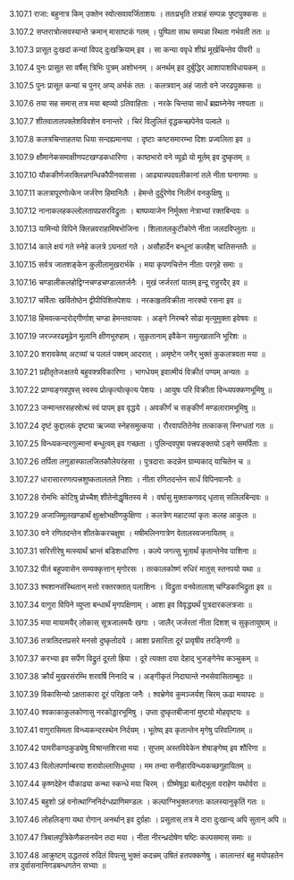 3.107.1
राजा:
बहुनात्र किम् उक्तेन स्वोत्सवावर्जिताशयः ।
ततःप्रभृति तत्राहं सम्पन्नः पुष्टपुक्कसः ॥


3.107.2
सप्तरात्रोत्सवस्यान्ते क्रमान् मासाष्टकं गतम् ।
पुष्पिता साथ सम्पन्ना स्थिता गर्भवती ततः ॥


3.107.3
प्रासूत दुःखदां कन्यां विपद् दुःखक्रियाम् इव ।
सा कन्या ववृधे शीघ्रं मूर्खचिन्तेव पीवरी ॥


3.107.4
पुनः प्रासूत सा वर्षैस् त्रिभिः पुत्रम् अशोभनम् ।
अनर्थम् इव दुर्बुद्धिर् आशापाशविधायकम् ॥


3.107.5
पुनः प्रासूत कन्यां च पुनर् अप्य् अर्भकं ततः ।
कलत्रवान् अहं जातो वने जरढपुक्कसः ॥


3.107.6
तया सह समास् तत्र मया बह्व्यो ऽतिवाहिताः ।
नरके चिन्तया सार्धं ब्रह्मघ्नेनेव नश्यता ॥


3.107.7
शीतवातातपक्लेशविवशेन वनान्तरे ।
चिरं विलुलितं वृद्धकच्छपेनेव पल्वले ॥


3.107.8
कलत्रचिन्ताहतया धिया सन्दह्यमानया ।
दृष्टाः कष्टसमारम्भा दिशः प्रज्वलिता इव ॥


3.107.9
क्षौमानेकसमाक्षीणपटखण्डकधारिणा ।
काष्ठभारो वने व्यूढो यो मूर्तम् इव दुष्कृतम् ॥


3.107.10
यौककीर्णजरक्लिन्नगन्धिकौपीनवाससा ।
आढ्यास्पदवलीकानां तले नीता घनागमाः ॥


3.107.11
कलत्रापूरणोत्केन जर्जरेण हिमानिलैः ।
हेमन्ते दुर्दुरेणेव निलीनं वनकुक्षिषु ॥


3.107.12
नानाकलहकल्लोलतापप्रसरविद्रुताः ।
बाष्पव्याजेन निर्मुक्ता नेत्राभ्यां रक्तबिन्दवः ॥


3.107.13
यामिन्यो विपिने क्लिन्नवराहामिषभोजिना ।
शिलातलकुटीकोणे नीता जलदविप्लुताः ॥


3.107.14
काले क्षयं गते स्नेहे कलत्रे ऽघनतां गते ।
असौहार्देन बन्धूनां कलहैश् चातिसन्ततैः ॥


3.107.15
सर्वत्र जातशङ्केन कुलीलामुखरार्भके ।
मया कृपणचित्तेन नीताः परगृहे समाः ॥


3.107.16
चण्डालीकलहोद्विग्नचण्डचण्डालतर्जनैः ।
मुखं जर्जरतां यातम् इन्दू राहुरदैर् इव ॥


3.107.17
चर्विताः खर्वितोष्ठेन द्वीपीपिशितपेशयः ।
नरकाहृतविक्रीता नारक्यो रसना इव ॥


3.107.18
हिमवत्कन्दरोद्गीर्णाश् चण्डा हेमन्तवायवः ।
अङ्गे निरम्बरे सोढा मृत्युमुक्ता इवेषवः ॥


3.107.19
जरज्जरढमूढेन मूलानि क्षीणभूरुहाम् ।
सुकृतानाम् इवैकेन समुत्खातानि भूरिशः ॥


3.107.20
शरावकेष्व् अटव्यां च पललं पक्वम् आदरात् ।
अमृष्टेन जनैर् भुक्तं कुकलत्रवता मया ॥


3.107.21
ग्रहीतृतेजःक्षतये बहुवक्त्रविकारिणा ।
भागधेयम् इवात्मीयं विक्रीतं पण्यम् अन्यतः ॥


3.107.22
प्राण्यङ्गवपुषस् स्वस्य प्रोत्कृत्योत्कृत्य पेशयः ।
आयुषः परि विक्रीता विन्ध्यपक्कणभूमिषु ॥


3.107.23
जन्मान्तरसहस्रोत्थं स्वं पापम् इव वृद्धये ।
अवकीर्णं च सङ्कीर्णं मण्डलारामभूमिषु ॥


3.107.24
दृष्टं कुद्दालकं दृष्ट्या ऋज्व्या स्नेहसमुत्कया ।
रौरवापतितेनेव तत्काकस् स्निग्धतां गतः ॥


3.107.25
विन्ध्यकन्दरगुल्मानां बन्धुत्वम् इव गच्छता ।
पुलिन्दवपुषा पत्त्रपङ्क्तयो ऽङ्गे समर्पिताः ॥


3.107.26
तर्पिता लगुडास्फालजितकौलेयरंहसा ।
पुत्रदाराः कदन्नेन ग्राम्यकाद् याचितेन च ॥


3.107.27
धारासाररणत्पत्त्रशुष्कतालतले निशाः ।
नीता रणितदन्तेन सार्धं विपिनवानरैः ॥


3.107.28
रोमभिः कोटिषु प्रोच्चैश् शीतेनोद्धृषितस्य मे ।
वर्षासु मुक्ताकणवद् धृतास् सलिलबिन्दवः ॥


3.107.29
अजाजिमूलखण्डार्थं क्षुत्क्षोभक्षीणकुक्षिणा ।
कलत्रेण महाटव्यां कृतः कलह आकुलः ॥


3.107.30
वने रणितदन्तेन शीतकेकरचक्षुषा ।
मषीमलिनगात्रेण वेतालस्वजनायितम् ॥


3.107.31
सरित्तीरेषु मत्स्यार्थं भ्रान्तं बडिशधारिणा ।
कल्पे जगत्सु भूतार्थं कृतान्तेनेव पाशिना ॥


3.107.32
पीतं बहूपवासेन सम्यक्कृत्तान् मृगोरसः ।
तत्कालकोष्णं रुधिरं मातुस् स्तनपयो यथा ॥


3.107.33
श्मशानसंस्थितान् मत्तो रक्तरक्तात् पलाशिनः ।
विद्रुता वनवेतालाश् चण्डिकाभिद्रुता इव ॥


3.107.34
वागुरा विपिने व्युप्ता बन्धार्थं मृगपक्षिणाम् ।
आशा इव विवृद्ध्यर्थं पुत्रदारकलत्रजाः ॥


3.107.35
मया मायामयैर् लोकास् सूत्रजालमयैः खगाः ।
जालैर् जर्जरतां नीता दिशश् च सुकृतायुषाम् ॥


3.107.36
तत्रातिदत्तप्रसरे मनसो दुष्कृतोदये ।
आशा प्रसारिता दूरं प्रावृषीव तरङ्गिणी ॥


3.107.37
करभ्या इव सर्पेण विद्रुतं दूरतो ह्रिया ।
दूरे त्यक्ता दया देहाद् भुजङ्गेनेव कञ्चुकम् ॥


3.107.38
क्रौर्यं मुखरसंरम्भि शरवर्षि निनादि च ।
अङ्गीकृतं निदाघान्ते नभसेवासिताम्बुदः ॥


3.107.39
विकासिन्यो ऽक्षताकारा दूरं परिहृता जनैः ।
श्वभ्रेणेव कुमञ्जर्यश् चिरम् ऊढा मयापदः ॥


3.107.40
श्वकाकाकुलकोणासु नरकोड्डारभूमिषु ।
उप्ता दुष्कृतबीजानां मुष्टयो मोहवृष्टयः ॥


3.107.41
वागुरासिमता विन्ध्यकन्दरस्थेन निर्दयम् ।
भूतेष्व् इव कृतान्तेन मृगेषु परिवल्गितम् ॥


3.107.42
पामरीकण्ठकुड्येषु विश्रान्तशिरसा मया ।
सुप्तम् अस्तविवेकेन शेषाङ्गेष्व् इव शौरिणा ॥


3.107.43
विलोलपर्णाम्बरया शरावोल्लासिधूमया ।
मम तन्वा सनीहारविन्ध्यकच्छगुहायितम् ॥


3.107.44
कृष्णदेहेन यौकाढ्या कन्था स्कन्धे मया चिरम् ।
ग्रीष्मेषूढा बलोद्भूता वराहेण यथोर्वरा ॥


3.107.45
बहुशो ऽहं वनोत्थाग्निनिर्दग्धप्राणिमण्डलः ।
कल्पाग्निभुक्तजगतः कालस्यानुकृतिं गतः ॥


3.107.46
लोहलिङ्गा यथा रोगान् अनर्थान् इव दुर्ग्रहाः ।
प्रसूतास् तत्र मे दारा दुःखान्य् अपि सुतान् अपि ॥


3.107.47
त्रिबालपुत्रिकेणैकतनयेन तदा मया ।
नीता नीरन्ध्रदोषेण षष्टिः कल्पसमास् समाः ॥


3.107.48
आक्रुष्टम् उद्धतरवं रुदितं विपत्सु भुक्तं कदन्नम् उषितं हतपक्कणेषु ।
कालान्तरं बहु मयोपहतेन तत्र दुर्वासनानिगडबन्धगतेन सभ्याः ॥

